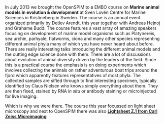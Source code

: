 ---
---
In July 2013 we brought the OpenSPIM to a EMBO course on **Marine animal models in evolution & development** at Sven Lovén Centre for Marine Sciences in Kristineberg in Sweden. The course is an annual event organized primarily by Detlev Arendt, this year together with Andreas Hejnoj and Grahame Budd. The course features a vast array of amazing speakers focusing on development of marine model organisms such as Platynereis, sea urchin, parhyale, flatworms, ciona and many other species representing different animal phyla many of which you have never heard about before. There are really interesting talks introducing the different animal models and the cutting edge science done with them. There are a lot of discussions about evolution of animal diversity driven by the leaders of the field. Since this is a practical course the emphasis is on doing experiments which involves collecting the animals on rather adventurous boat trips around the fjord which apparently features representatives of most phyla. The collected samples are sifted through to find interesting specimen, typically identified by Claus Nielsen who knows simply everything about them. They are then fixed, stained by RNA i*n situ* or antibody staining or microinjected for live imaging.

Which is why we were there. The course this year focussed on light sheet microscopy and next to OpenSPIM there was also [**Lightsheet Z.1 from Carl Zeiss Microimaging**](https://microscopy.zeiss.com/microscopy/en_de/products/imaging-systems/lightsheet-z-1.html)
